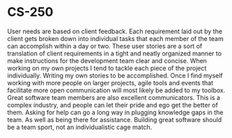 # CS-250
User needs are based on client feedback. Each requirement laid out by the client gets broken down into individual tasks that each member of the team can accomplish within a day or two. These user stories are a sort of translation of client requirements in a tight and neatly organized manner to make instructions for the development team clear and concise. 
When working on my own projects I tend to tackle each piece of the project individually. Writing my own stories to be accomplished. Once I find myself working with more people on larger projects, agile tools and events that facilitate more open communication will most likely be added to my toolbox.
Great software team members are also excellent communicators. This is a complex industry, and people can let their pride and ego get the better of them. Asking for help can go a long way in plugging knowledge gaps in the team. As well as being there for assistance. Building great software should be a team sport, not an individualistic cage match.
